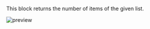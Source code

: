 This block returns the number of items of the given list.

![preview](/images/expressions/getListLength-en.png)